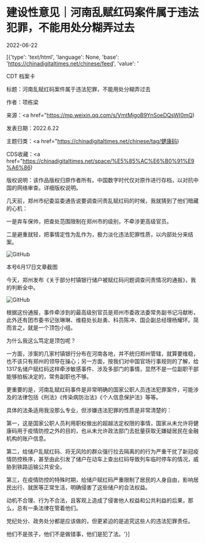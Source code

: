 # 建设性意见｜河南乱赋红码案件属于违法犯罪，不能用处分糊弄过去

2022-06-22

[{'type': 'text/html', 'language': None, 'base': 'https://chinadigitaltimes.net/chinese/feed', 'value': '

CDT 档案卡

标题：河南乱赋红码案件属于违法犯罪，不能用处分糊弄过去

作者：项栋梁

来源：<a href="https://mp.weixin.qq.com/s/VmtMjgoB9YnSoeDQsWI0mQ)

发表日期：2022.6.22

主题归类：<a href="https://chinadigitaltimes.net/chinese/tag/健康码)

CDS收藏：<a href="https://chinadigitaltimes.net/space/%E5%85%AC%E6%B0%91%E9%A6%86)

版权说明：该作品版权归原作者所有。中国数字时代仅对原作进行存档，以对抗中国的网络审查。详细版权说明。





几天前，郑州市纪委监委通告说要调查问责乱赋红码的时候，我就猜到了他们暗藏的心机：

一是弃车保帅，把查处范围限制在郑州市的级别，不牵涉更高级官员。

二是避重就轻，把事情定性为乱作为，极力淡化违法犯罪性质，以内部处分来结案。

![GitHub](https://keep.cdt.media/assets/images/f/0/f0ef8b6b/e9fadc3a.jpeg)

本号6月17日文章截图

今天，郑州发布《关于部分村镇银行储户被赋红码问题调查问责情况的通报》，我的判断全中。

![GitHub](https://keep.cdt.media/assets/images/f/0/f0ef8b6b/2226d36b.jpeg)

根据这份通报，事件牵涉到的最高级别官员是郑州市委政法委常务副书记冯献彬，此外还有团市委书记张琳琳、维稳处长赵勇、科员陈冲、国企副总经理杨耀环。简而言之，就是一个顶包小组。

为什么我这么笃定是顶包呢？

一方面，涉案的几家村镇银行分布在河南各地，并不统归郑州管辖，就算要维稳，也不该只有郑州的领导在操心；另一方面，按我们对中国官场行事规则的了解，给1317名储户赋红码这样牵涉敏感事件、涉及多部门的事情，显然不是一位副职干部能够拍板决定的，常务副职也不够。

更重要的是，河南乱赋红码事件是非常明确的国家公职人员违法犯罪案件，可能涉及的法律包括《刑法》《传染病防治法》《个人信息保护法》等等。

具体的法条适用我没那么专业，但涉嫌违法犯罪的性质是非常清楚的：

第一，这是国家公职人员利用职权做出的超越法定权限的事情，国家从未允许将健康码用于疫情防控之外的目的，也从未允许政法部门去批量获取无嫌疑居民在金融机构的账户信息。

第二，给储户乱赋红码、将无风险的群众强行拉去隔离的的行为严重干扰了新冠疫情防控秩序，甚至由此引发了储户在动车上查出红码导致列车临时停车的情况，威胁到铁路运输公共安全。

第三，在疫情防控的特殊时期，给储户赋红码严重限制了居民的人身自由，影响居民出行、就医等正常生活，明确侵害了这些储户的合法权益。

动机不合理、行为不合法，且客观上造成了侵害他人权益和公共利益的后果，那么，总有一条法律在管着他们。

党纪处分、政务处分都是应该做的，但更紧迫的是追究这些人的违法犯罪责任。

他们不是孩子，他们不是做错事，他们是犯了法。'}]